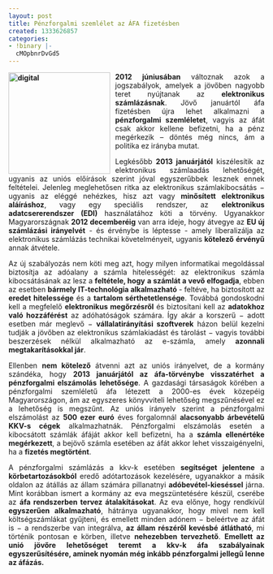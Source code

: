 ```yaml
---
layout: post
title: Pénzforgalmi szemlélet az ÁFA fizetésben
created: 1333626857
categories:
- !binary |-
  cMOpbnrDvGd5
---
```

<p style="text-align: justify;"><strong><img src="/sites/goldconsulting.eu/files/img/digital.jpg" alt="digital" title="digital" style="float: left; margin-right: 10px;" height="200" width="200">2012 júniusában</strong> változnak azok a jogszabályok, amelyek a jövőben nagyobb teret nyújtanak az <strong>elektronikus számlázásnak</strong>. Jövő januártól áfa fizetésben újra lehet alkalmazni a <strong>pénzforgalmi szemléletet</strong>, vagyis az áfát csak akkor kellene befizetni, ha a pénz megérkezik – döntés még nincs, ám a politika ez irányba mutat.</p><p style="text-align: justify;">Legkésőbb <strong>2013 januárjától</strong> kiszélesítik az elektronikus számlaadás lehetőségét, ugyanis az uniós előírások szerint jóval egyszerűbbek lesznek ennek feltételei. Jelenleg meglehetősen ritka az elektronikus számlakibocsátás − ugyanis az eléggé nehézkes, hisz azt vagy <strong>minősített elektronikus aláíráshoz</strong>, vagy egy speciális rendszer, az <strong>elektronikus adatcsererendszer (EDI)</strong> használatához köti a törvény. Ugyanakkor Magyarországnak <strong>2012 decemberéig</strong> van arra ideje, hogy átvegye az <strong>EU új számlázási irányelvét</strong> - és érvénybe is léptesse - amely liberalizálja az elektronikus számlázás technikai követelményeit, ugyanis <strong>kötelező</strong> <strong>érvényű</strong> annak átvétele.<!--break--></p><p style="text-align: justify;">Az új szabályozás nem köti meg azt, hogy milyen informatikai megoldással biztosítja az adóalany a számla hitelességét: az elektronikus számla kibocsátásának az lesz a <strong>feltétele, hogy</strong> <strong>a számlát a vevő elfogadja</strong>, ebben az esetben <strong>bármely IT-technológia alkalmazható</strong> - feltéve, ha biztosított az <strong>eredet hitelessége</strong> és a <strong>tartalom sérthetetlensége</strong>. Továbbá gondoskodni kell a megfelelő <strong>elektronikus megőrzésről</strong> és biztosítani kell az <strong>adatokhoz való hozzáférést</strong> az adóhatóságok számára. Így akár a korszerű − adott esetben már meglevő − <strong>vállalatirányítási szoftverek</strong> házon belül kezelni tudják a jövőben az elektronikus számlakiadást és tárolást − vagyis további beszerzések nélkül alkalmazható az e-számla, amely <strong>azonnali megtakarításokkal jár</strong>.</p><p style="text-align: justify;">Ellenben <strong>nem kötelező</strong> átvenni azt az uniós irányelvet, de a kormány szándéka, hogy <strong>2013 januárjától az áfa-törvénybe visszatérhet a pénzforgalmi elszámolás lehetősége</strong>. A gazdasági társaságok körében a pénzforgalmi szemléletű áfa létezett a 2000-es évek közepéig Magyarországon, ám az egyszeres könyvviteli lehetőség megszűnésével ez a lehetőség is megszűnt. Az uniós irányelv szerint a pénzforgalmi elszámolást az <strong>500 ezer euró</strong> éves forgalomnál <strong>alacsonyabb árbevételű KKV-s cégek</strong> alkalmazhatnák. Pénzforgalmi elszámolás esetén a kibocsátott számlák áfáját akkor kell befizetni, ha a <strong>számla ellenértéke megérkezett</strong>, a bejövő számla esetében az áfát akkor lehet visszaigényelni, ha a <strong>fizetés megtörtént</strong>.</p><p style="text-align: justify;">A pénzforgalmi számlázás a kkv-k esetében <strong>segítséget jelentene</strong> a <strong>körbetartozásokból</strong> eredő adótartozások kezelésére, ugyanakkor a másik oldalon az átállás az állam számára pillanatnyi <strong>adóbevétel-kieséssel</strong> járna. Mint korábban ismert a kormány az eva megszüntetésére készül, cserébe az <strong>áfa rendszerben tervez átalakításokat</strong>. Az eva előnye, hogy rendkívül <strong>egyszerűen alkalmazható</strong>, hátránya ugyanakkor, hogy mivel nem kell költségszámlákat gyűjteni, és emellett minden adónem − beleértve az áfát is − a rendszerbe van integrálva, <strong>az állam részéről kevésbé átlátható</strong>, mi történik pontosan e körben, illetve <strong>nehezebben tervezhető</strong>. <strong>Emellett az unió jövőre lehetőséget teremt a kkv-k áfa szabályainak egyszerűsítésére, aminek nyomán még inkább pénzforgalmi jellegű lenne az áfázás.</strong></p>
